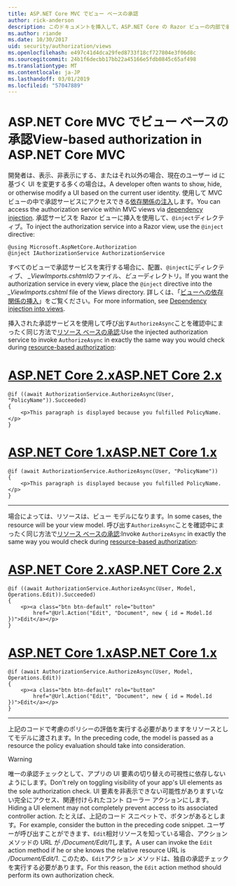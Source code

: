 ```yaml
---
title: ASP.NET Core MVC でビュー ベースの承認
author: rick-anderson
description: このドキュメントを挿入して、ASP.NET Core の Razor ビューの内部で承認サービスを使用する方法を示します。
ms.author: riande
ms.date: 10/30/2017
uid: security/authorization/views
ms.openlocfilehash: e497c41d4dca29fed8733f18cf727804e3f06d8c
ms.sourcegitcommit: 24b1f6decbb17bb22a45166e5fdb0845c65af498
ms.translationtype: MT
ms.contentlocale: ja-JP
ms.lasthandoff: 03/01/2019
ms.locfileid: "57047889"
---
```

# <a name="view-based-authorization-in-aspnet-core-mvc"></a><span data-ttu-id="87bca-103">ASP.NET Core MVC でビュー ベースの承認</span><span class="sxs-lookup"><span data-stu-id="87bca-103">View-based authorization in ASP.NET Core MVC</span></span>

<span data-ttu-id="87bca-104">開発者は、表示、非表示にする、またはそれ以外の場合、現在のユーザー id に基づく UI を変更する多くの場合は。</span><span class="sxs-lookup"><span data-stu-id="87bca-104">A developer often wants to show, hide, or otherwise modify a UI based on the current user identity.</span></span> <span data-ttu-id="87bca-105">使用して MVC ビューの中で承認サービスにアクセスできる[依存関係の注入](xref:fundamentals/dependency-injection)します。</span><span class="sxs-lookup"><span data-stu-id="87bca-105">You can access the authorization service within MVC views via [dependency injection](xref:fundamentals/dependency-injection).</span></span> <span data-ttu-id="87bca-106">承認サービスを Razor ビューに挿入を使用して、`@inject`ディレクティブ。</span><span class="sxs-lookup"><span data-stu-id="87bca-106">To inject the authorization service into a Razor view, use the `@inject` directive:</span></span>

```cshtml
@using Microsoft.AspNetCore.Authorization
@inject IAuthorizationService AuthorizationService
```

<span data-ttu-id="87bca-107">すべてのビューで承認サービスを実行する場合に、配置、`@inject`にディレクティブ、 *_ViewImports.cshtml*のファイル、*ビュー*ディレクトリ。</span><span class="sxs-lookup"><span data-stu-id="87bca-107">If you want the authorization service in every view, place the `@inject` directive into the *_ViewImports.cshtml* file of the *Views* directory.</span></span> <span data-ttu-id="87bca-108">詳しくは、「[ビューへの依存関係の挿入](xref:mvc/views/dependency-injection)」をご覧ください。</span><span class="sxs-lookup"><span data-stu-id="87bca-108">For more information, see [Dependency injection into views](xref:mvc/views/dependency-injection).</span></span>

<span data-ttu-id="87bca-109">挿入された承認サービスを使用して呼び出す`AuthorizeAsync`ことを確認中にまったく同じ方法で[リソース ベースの承認](xref:security/authorization/resourcebased#security-authorization-resource-based-imperative):</span><span class="sxs-lookup"><span data-stu-id="87bca-109">Use the injected authorization service to invoke `AuthorizeAsync` in exactly the same way you would check during [resource-based authorization](xref:security/authorization/resourcebased#security-authorization-resource-based-imperative):</span></span>

# <a name="aspnet-core-2xtabaspnetcore2x"></a>[<span data-ttu-id="87bca-110">ASP.NET Core 2.x</span><span class="sxs-lookup"><span data-stu-id="87bca-110">ASP.NET Core 2.x</span></span>](#tab/aspnetcore2x)

```cshtml
@if ((await AuthorizationService.AuthorizeAsync(User, "PolicyName")).Succeeded)
{
    <p>This paragraph is displayed because you fulfilled PolicyName.</p>
}
```

# <a name="aspnet-core-1xtabaspnetcore1x"></a>[<span data-ttu-id="87bca-111">ASP.NET Core 1.x</span><span class="sxs-lookup"><span data-stu-id="87bca-111">ASP.NET Core 1.x</span></span>](#tab/aspnetcore1x)

```cshtml
@if (await AuthorizationService.AuthorizeAsync(User, "PolicyName"))
{
    <p>This paragraph is displayed because you fulfilled PolicyName.</p>
}
```

---

<span data-ttu-id="87bca-112">場合によっては、リソースは、ビュー モデルになります。</span><span class="sxs-lookup"><span data-stu-id="87bca-112">In some cases, the resource will be your view model.</span></span> <span data-ttu-id="87bca-113">呼び出す`AuthorizeAsync`ことを確認中にまったく同じ方法で[リソース ベースの承認](xref:security/authorization/resourcebased#security-authorization-resource-based-imperative):</span><span class="sxs-lookup"><span data-stu-id="87bca-113">Invoke `AuthorizeAsync` in exactly the same way you would check during [resource-based authorization](xref:security/authorization/resourcebased#security-authorization-resource-based-imperative):</span></span>

# <a name="aspnet-core-2xtabaspnetcore2x"></a>[<span data-ttu-id="87bca-114">ASP.NET Core 2.x</span><span class="sxs-lookup"><span data-stu-id="87bca-114">ASP.NET Core 2.x</span></span>](#tab/aspnetcore2x)

```cshtml
@if ((await AuthorizationService.AuthorizeAsync(User, Model, Operations.Edit)).Succeeded)
{
    <p><a class="btn btn-default" role="button"
        href="@Url.Action("Edit", "Document", new { id = Model.Id })">Edit</a></p>
}
```

# <a name="aspnet-core-1xtabaspnetcore1x"></a>[<span data-ttu-id="87bca-115">ASP.NET Core 1.x</span><span class="sxs-lookup"><span data-stu-id="87bca-115">ASP.NET Core 1.x</span></span>](#tab/aspnetcore1x)

```cshtml
@if (await AuthorizationService.AuthorizeAsync(User, Model, Operations.Edit))
{
    <p><a class="btn btn-default" role="button"
        href="@Url.Action("Edit", "Document", new { id = Model.Id })">Edit</a></p>
}
```

---

<span data-ttu-id="87bca-116">上記のコードで考慮のポリシーの評価を実行する必要がありますをリソースとしてモデルに渡されます。</span><span class="sxs-lookup"><span data-stu-id="87bca-116">In the preceding code, the model is passed as a resource the policy evaluation should take into consideration.</span></span>

> [!WARNING]
> <span data-ttu-id="87bca-117">唯一の承認チェックとして、アプリの UI 要素の切り替えの可視性に依存しないようにします。</span><span class="sxs-lookup"><span data-stu-id="87bca-117">Don't rely on toggling visibility of your app's UI elements as the sole authorization check.</span></span> <span data-ttu-id="87bca-118">UI 要素を非表示できない可能性がありますいない完全にアクセス、関連付けられたコント ローラー アクションにします。</span><span class="sxs-lookup"><span data-stu-id="87bca-118">Hiding a UI element may not completely prevent access to its associated controller action.</span></span> <span data-ttu-id="87bca-119">たとえば、上記のコード スニペットで、ボタンがあるとします。</span><span class="sxs-lookup"><span data-stu-id="87bca-119">For example, consider the button in the preceding code snippet.</span></span> <span data-ttu-id="87bca-120">ユーザーが呼び出すことができます、`Edit`相対リソースを知っている場合、アクション メソッドの URL が */Document/Edit/1*します。</span><span class="sxs-lookup"><span data-stu-id="87bca-120">A user can invoke the `Edit` action method if he or she knows the relative resource URL is */Document/Edit/1*.</span></span> <span data-ttu-id="87bca-121">このため、`Edit`アクション メソッドは、独自の承認チェックを実行する必要があります。</span><span class="sxs-lookup"><span data-stu-id="87bca-121">For this reason, the `Edit` action method should perform its own authorization check.</span></span>

